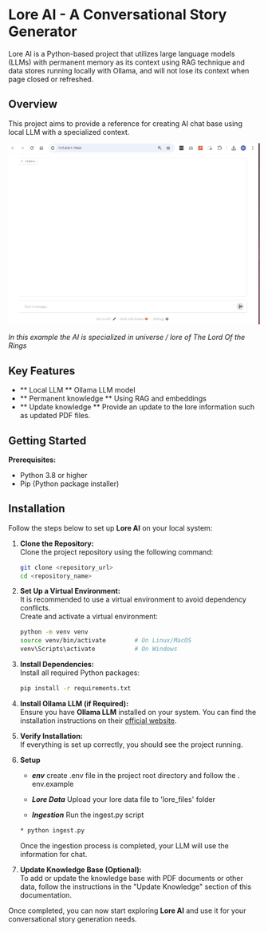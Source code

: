 # Lore AI - A Conversational Story Generator

Lore AI is a Python-based project that utilizes large language models (LLMs)
with permanent memory as its context using RAG technique and data stores 
running locally with Ollama, and will not lose its context when page closed 
or refreshed.

## Overview

This project aims to provide a reference for creating AI chat base using local LLM with a specialized context.

![Demo Preview](./assets/demo.gif)

_In this example the AI is specialized in universe / lore of The Lord Of the 
Rings_

## Key Features

* ** Local LLM ** Ollama LLM model
* ** Permanent knowledge ** Using RAG and embeddings
* ** Update knowledge ** Provide an update to the lore information such as 
  updated PDF files.

## Getting Started

**Prerequisites:**

*   Python 3.8 or higher
*   Pip (Python package installer)

## Installation

Follow the steps below to set up **Lore AI** on your local system:

1. **Clone the Repository:**  
   Clone the project repository using the following command:
   ```bash
   git clone <repository_url>
   cd <repository_name>
   ```

2. **Set Up a Virtual Environment:**  
   It is recommended to use a virtual environment to avoid dependency conflicts.  
   Create and activate a virtual environment:
   ```bash
   python -m venv venv
   source venv/bin/activate        # On Linux/MacOS
   venv\Scripts\activate           # On Windows
   ```

3. **Install Dependencies:**  
   Install all required Python packages:
   ```bash
   pip install -r requirements.txt
   ```

4. **Install Ollama LLM (if Required):**  
   Ensure you have **Ollama LLM** installed on your system. You can find the installation instructions on their [official website](https://ollama.ai).

5. **Verify Installation:**  
   If everything is set up correctly, you should see the project running.

6. **Setup**

   * ***env*** create .env file in the project root directory and follow the .
     env.example
   
   * ***Lore Data*** Upload your lore data file to 'lore_files' folder
   
   * ***Ingestion*** Run the ingest.py script
   ```bash
   * python ingest.py
   ```

   
   Once the ingestion process is completed, your LLM will use the information 
   for chat.
 

6. **Update Knowledge Base (Optional):**  
   To add or update the knowledge base with PDF documents or other data, follow the instructions in the "Update Knowledge" section of this documentation.


Once completed, you can now start exploring **Lore AI** and use it for your conversational story generation needs.
